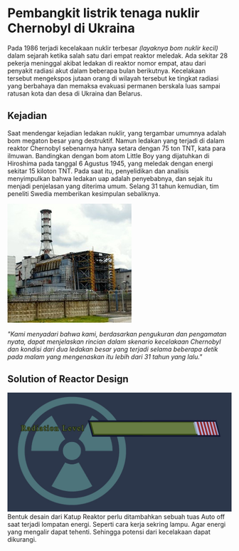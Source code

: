 # Pembangkit listrik tenaga nuklir Chernobyl di Ukraina 

Pada 1986 terjadi kecelakaan nuklir terbesar _(layaknya bom nuklir kecil)_ dalam sejarah ketika salah satu dari empat reaktor meledak.
Ada sekitar 28 pekerja meninggal akibat ledakan di reaktor nomor empat, atau dari penyakit radiasi akut dalam beberapa bulan berikutnya. Kecelakaan tersebut mengekspos jutaan orang di wilayah tersebut ke tingkat radiasi yang berbahaya dan memaksa evakuasi permanen berskala luas sampai ratusan kota dan desa di Ukraina dan Belarus.
## Kejadian
Saat mendengar kejadian ledakan nuklir, yang tergambar umumnya adalah bom megaton besar yang destruktif. Namun ledakan yang terjadi di dalam reaktor Chernobyl sebenarnya hanya setara dengan 75 ton TNT, kata para ilmuwan.
Bandingkan dengan bom atom Little Boy yang dijatuhkan di Hiroshima pada tanggal 6 Agustus 1945, yang meledak dengan energi sekitar 15 kiloton TNT.
Pada saat itu, penyelidikan dan analisis menyimpulkan bahwa ledakan uap adalah penyebabnya, dan sejak itu menjadi penjelasan yang diterima umum. Selang 31 tahun kemudian, tim peneliti Swedia memberikan kesimpulan sebaliknya.

![Gambar pembangkit tenaga nuklir Chernobyl](https://github.com/rafimir20/kelompok-I-hci/blob/Task-1/Pembangkit.jpg)

_"Kami menyadari bahwa kami, berdasarkan pengukuran dan pengamatan nyata, dapat menjelaskan rincian dalam skenario kecelakaan Chernobyl dan kondisi dari dua ledakan besar yang terjadi selama beberapa detik pada malam yang mengenaskan itu lebih dari 31 tahun yang lalu."_

## Solution of Reactor Design
![Gambar toggle auto off](https://github.com/rafimir20/kelompok-I-hci/blob/Task-1/autoOff-improved-v2.jpeg)
Bentuk desain dari Katup Reaktor perlu ditambahkan sebuah tuas Auto off saat terjadi lompatan energi. Seperti cara kerja sekring lampu. Agar energi yang mengalir dapat tehenti. Sehingga potensi dari kecelakaan dapat dikurangi. 
